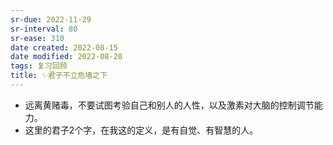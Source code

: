 ```yaml
---
sr-due: 2022-11-29
sr-interval: 80
sr-ease: 310
date created: 2022-08-15
date modified: 2022-08-20
tags: 复习回顾
title: ✨君子不立危墙之下
---
```

- 远离黄赌毒，不要试图考验自己和别人的人性，以及激素对大脑的控制调节能力。
- 这里的君子2个字，在我这的定义，是有自觉、有智慧的人。
